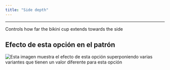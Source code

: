 ```yaml
---
title: "Side depth"
---
```


***

Controls how far the bikini cup extends towards the side

## Efecto de esta opción en el patrón

![Esta imagen muestra el efecto de esta opción superponiendo varias variantes que tienen un valor diferente para esta opción](bee_sidedepth_sample.svg "Efecto de esta opción en el patrón")
